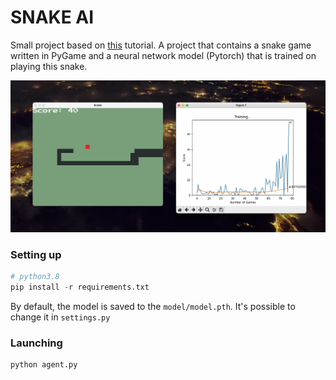 # SNAKE AI

Small project based on [this](https://youtu.be/L8ypSXwyBds?si=CKzTGcw2uGSbPqrk) tutorial. 
A project that contains a snake game written in PyGame and a neural network model (Pytorch) that 
is trained on playing this snake. 

![screenshot](Screenshot.png)

### Setting up
```python
# python3.8
pip install -r requirements.txt
```

By default, the model is saved to the `model/model.pth`. It's possible to change it in `settings.py`

### Launching
```python
python agent.py
```
